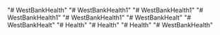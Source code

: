 "# WestBankHealth" 
"# WestBankHealth1" 
"# WestBankHealth1" 
"# WestBankHealth1" 
"# WestBankHealth1" 
"# WestBankHealt" 
"# WestBankHealt" 
"# Health" 
"# Health" 
"# Health" 
"# WestBankHealth" 
